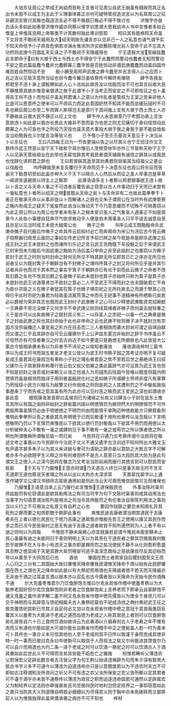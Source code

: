 <!-- { "loadSidebar": true } -->
　　大诰东征周公之举成王尚幼而皆称王言者可见周公自武王崩虽有摄政而其正名出令未尝不以成王为主此于义理事体甚正亦何可疑特管叔造流言以为名耳周公之征非避流言致讨其叛也既造流言必不得不叛既已叛必不得不致讨也
　　洪惟字亦是古话头多如此如泰誓洪惟作威亦同蔡以惟字训思谓大思我幼冲人书中言惟者多如云惟皇上帝惟其克相上帝等类不计其数何独此専训思耶
　　矧曰其有能格知天命盖下文将言不敢闭天威用及大绍天明故先谦言亦以见非己一人之私意也语气谓予实不知天命但予小子夙夜危惧若涉渊水惟求所济实欲敷陈増光前人受命于此不忘其大功然则武庚今日倡乱天实诛之子不敢闭于天降威用也
　　宁王遗我大宝至越兹蠢此言即命于曰有大艰于西土今西土亦不得安宁于此蠢然而警动也蠢者无知而警动不安之意此篇兹蠢今蠢并允蠢鳏寡三蠢字皆是百姓惊动非谓武庚蠢蠢而动盖四国作难百姓自然惊动不安
　　殷小腆至周邦声武庚之罪今蠢至并吉言得人心之应而卜兆之吉以见皆天意所当征也但今蠢今翼日虽依蔡传今解终有难晓
　　肆予告我友邦君至不违卜承上谓殷罪如此人心卜兆如此故告汝以伐殷而汝不可也其言曰艰大民不静推原其故亦惟至亲倡诱之故于此谓予小子当考正而安定之不可即徃征之也卜虽得吉王何不违卜而勿征乎盖友邦君诸人之意以为作乱者是管叔为王室之至亲非他人比是可以恩意呼之使来可以不烦兵力而定此意固好然不知其不能而怠缓玩冦时不可失也厥后周公亦至二年而罪人斯得岂无是意行于其间哉上言有大艰于西土西土人亦不静故此云艰大民不静正以应上文也
　　肆予冲人永思艰至乃宁考图功承上言汝意欲违卜如此是以我亦长思此大难非不思而妄为也思之则尤见痛切于身曰信惊动此鳏寡之人为可哀也予之所役乃天役也盖天遗大事投大艰于我之身我于是不能自恤矣汝当劝勉我也义尔犹言汝等皆义也
　　已予惟小子至丕丕基言天意见于卜决当从卜以东征也
　　王曰凡四每王曰为一节皆更端以告之以尽其义也宁王旧注作文王蔡传作武王然意以安宁天下故称宁耳尔惟旧人至攸受休毕亦作三节皆称天称宁王宁人以见承天意绐祖业在此举也天棐忱辞其考我民者谓天辅我有诚信之辞其以成我民也忱辞化诱邦君之辞也
　　王曰若昔朕其逝至其劝弗救则皆喻其当绍祖父之基业以伐殷也
　　呜呼肆哉至末复反覆归于天命而见于卜决意东征也周公将东征而告谕天下勤恳切至如此盖亦伸大义于天下以晓示人心然后从而征之圣人举事岂是草草一闻谤言遂避居以待主上之察耶
　　此章诰语多主卜者蔡以邦君御事欲王违卜故以卜吉之义与天命人事之不可违者反覆告谕之窃意以古人作事动归于天而已未尝有一毫私意也卜者所以绍天之明筮既从天命之矣卜与天命非有二也故此篇拳拳于卜者正在敬承天命以从事非徒以卜而解诸人之惑也又朱子谓周公在当时外有武庚管蔡之叛内有成王之疑天下岌岌然此诰当以耸动天下今乃意思缓而不切殊不可晓愚窃以为此正周公所以为周公也学者未有圣人之根本安识圣人之气象圣人遇事正不如是周章今人处些小事便自狂奔尽气欲求耸动乎人便是伯术用事圣人只平平说去诚意自至且亦足以见当时成王未尝大疑周公也
　　微子之命
　　书序云成王既黜殷命杀武庚命微子启代殷后作微子之命其传云启知纣必亡而奔周命为宋公为汤后古今皆云微子抱祭器归周至云面防之事如左传史记所言予前已辨之矣今观是命是即杀武庚之后成王封之武王未尝封之也而诸传引乐记之言云武王克商既下车投殷之后于宋谓武王已封宋但未为殷后今因武庚之黜始为汤后盖只申命之非至此始封之也愚窃以为微子若封于武王之时则当时封命之辞何无所见不特其辞无所见即其已亡之序亦无所见也说者又以为既封箕子于朝鲜岂有不封微子之理呜呼箕子之封又将何所见乎是并其引证者尚非也而况于其本然之事实乎箕子于朝鲜亦已有论于前而此云微子之命者不改其旧爵之名也不改其旧爵之名是微子前此未尝封也箕子亦始终只称为箕子是箕子亦未尝封也武王访道尊贤岂不欲封之意必二人不受武王不得而封之也夫国破君亡不肯为臣仆宗臣之义在微子者犹其在箕子也微子惧宗祀之无所托故去之而遁于野其心岂得已乎此时宗祀为重君为轻故虽流离荒落之中而先王祀事不冺精神有所栖斯已矣若必以爵禄为荣非其志也既而武王封纣子武庚微子之心可以少释使武庚能贤克绍厥猷一王典章不至沦没微子又何求乎不幸武庚又败则续其绪者非微子而何盖去就轻重之义于是亦可以出矣故微子之就封其义有二一以存圣人之宗祀一以备一代之典章是微子之封由武庚之败也其封命始于此也非申命之云也武庚不败则微子决不就封岂有宗国方没宗庙播迁人事变易之形方在目击而二三人者相效而袭大封尚可谓之自靖自献而又谓之仁乎且其辞亦自可见云庸建尔于上公尹兹东夏岂非始封之辞乎书序虽云不可信然亦有可信者秦汉之时去古尚近不如今更逺只是悬想无所据依也凡此皆是大公案古今皆相承袭未有以为非者予不讳论之以俟知者康诰
　　康诰酒诰梓材三篇书序以为成王时书而胡五峯吴才老文公皆以为武王时书蔡子因之其考证亦明不复可疑矣成王虽君其在康叔岂有専称小子封之理右者君臣之势不至若后世之悬絶诗王曰叔父建尔元子周家辞命称尊行皆云伯父叔父伯舅之类此篇辞气亦可证其为武王言也但不知是初封之诰否或封来朝又以诰之也或入为司冦而后徃国今皆难以臆度但篇内明徳慎罚虽是纲领而独详于用刑者盖殷民化纣之恶如微子所谓卿士师师非度凡有辜罪乃罔恒获小民方兴相与为敌讐又纣作炮烙之刑则是邦之人其遭刑罚之不中极矣故指事歴条丁宁而告戒之意其盖有所为此亦可以见纣恶之极而武王爱民之深也如酒诰亦是此意
　　细观康诰发首即曰孟侯则已为诸侯之长矣又曰肆汝小子封在兹东土推言其所以有国之由则非始封之辞矣篇内固以明徳慎罚为纲领然大约明徳慎罚不可作两股两事盖慎罚必由于明徳徳之不明罚何由而能慎乎臯陶迈种徳故能方只厥叙象刑惟明此拳拳所以告之者欲其先务明徳于已而后致谨于用刑也蔡传以汝念哉以下言明徳敬明乃罚以下言慎罚爽惟民以下欲其以徳行罚封敬哉以下欲其不用罚而用徳以太分析破碎夫心不敢有一毫之或肆则见于事不敢有一毫之或苟罚之所以慎者徳之所以明也所谓敬典所谓敬忌皆一而已矣
　　今民将在只遹乃文考蔡传谓今治民将在敬述文考之事愚以为今民即作今治民于文义不通又遹字古注训述不知何所出大雅文玉有声遹字甚多朱子以为其义未详疑与聿可为语助之辞亦是以意防之大抵古字不可解者亦多今必欲随字生义释之亦有何难但终不是古人意思只当大段防其大防为是此句谓文王之徳入人之深今民将在敬念乃文考汝当防前闻而服行其徳言则可以慰民而安民矣
　　于天与下乃服惟王意亦同谓乃天道古人终日只是事天故无时不言天天道即王道也蔡说天者理之所从以出以太拘亦太深求耳
　　天畏棐忱棐字以上通改作辅字文公谓汉书顔师古棐匪通用如是则此当云天可畏而难信民情可见而难保也
　　乃服惟王语意当承上云乃服行此言惟恢王道保殷民也
　　外事汝陈时臬司师兹殷罚有伦窃谓此是欲其勑用法之有司当司字为句下文陈时臬事则戒其自用法也当事字为句语意谓汝陈列是用法之司当令其师殷罚之有伦者汝自家陈列用法之事则当以义行之不可用汝之私意又有自矜之心也
　　要囚作狱辞之要恐未知周礼异其死刑之罪而要之旬而职聴于朝即此事也
　　爽惟民迪吉康者谓当明其道民于吉康者夫在上者以徳化民民化于徳乃吉康之道故我亦惟殷先哲王之徳用以康又其民作而求之而已况今民皆染纣之恶无有迪于吉康之道者故皆不知所遹然则为人上者不有以迪之则何以为政哉
　　今惟民不静未戾厥心亦宜就康叔说谓今惟民未能安静未止其心虽屡有迪之未能同归于善则明明上天以为其责在于道民者之罪其罚殛我我何敢怨乎故罪不在大与多小有违天之事亦即是罪而罚之矣况使民不静不从化则愈积愈盛其丑秽之徳显闻于天是其罪大矣罚殛安可逃乎盖深念商俗之恶欲康叔尽反其旧俗而导以从善至于大同而后已也
　　酒诰
　　肇国在西土者周家自后稷封国至文王而人心归之三分有二其国始大故曰肇惟天降命肇我民谓惟天降命于周以始有此民即肇国在西土之谓也天之降命如此是以有大祭祀而用酒也天降威者徳不若天而天降威亦无非由于酒之过耳盖言酒以报本亦以召乱也古今儒者皆以天降命为天始令民作酒殊不通
　　尔大克羞耉惟君尔乃饮食醉饱丕惟曰尔克永观省作稽中徳羞耉蔡以为大能养老固好但尔克饮食醉饱则非老者之饮食醉饱矣上言养老而下即承云自家醉饱不通又克羞之羞作进字解二羞不同又克永观省作稽中徳先儒皆以为徳全于身庶几可以交于神明而与其辞意与馈祀相属夫古人重祭祀葛伯不祀成汤伐之商纣弗祀武王征之故克羞馈祀其职已尽其义自足何必又加以克永观省作稽中徳之意冠于其首哉愚窃反覆其义以羞耉为大能进于老成之道而齿徳为老成之人称其居民上者则可以饮食醉饱矣礼居丧自六十已上食肉饮酒如故诗云为此春酒以介眉寿则古人于老寿之年不惟有肉而又有酒也尔能如是大可谓尔能长自察省作而稽乎中正之徳矣盖人若一时为善未可卜其终也一事合义未可信其他也人至于老成则其平日所以致谨于身而克成其徳非特一时一事而已故曰克永曰中徳斯可以取信于人而视法之矣又尔尚能进其馈食尔乃可以自介而用逸也大约二条一进于老成之时可以饮酒一祭祀之时可以饮酒古人于酒其重如此后世此义不可得而言矣其安能不蹈危亡之辙哉
　　矧惟若畴圻父薄违农父若保宏父定辟此数言者古注皆父字为句王荆公始读违保辟为句而朱子深有取焉大抵古书字义多不可通今以薄违为迫逐违命亦只是以意臆度若以为不违农时夫岂不可即如古注释谓矧汝所咨问之圻父不可有违之农父汝所保安之宏父皆所赖以定其君者可不谨于酒乎亦未尝不通蔡传以薄违为政官之职而迫逐违命固若可通然以定辟属宏父为制经界以定法则亦牵强甚矣且司空居四民时地利岂但定经界之一事耶窃意如此之类只当防其大义则道理自明若必细细以为尽得其义则于胸中亦未免破碎而又鄙笑前人以为惟我独得此盖宋儒承袭之病亦不可不知也
　　梓材
